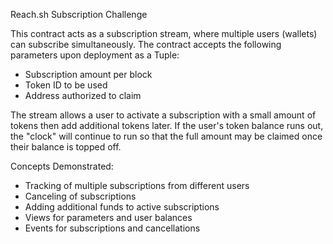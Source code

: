 Reach.sh Subscription Challenge

This contract acts as a subscription stream,
where multiple users (wallets) can subscribe simultaneously.
The contract accepts the following parameters upon deployment as a Tuple:

- Subscription amount per block
- Token ID to be used
- Address authorized to claim

The stream allows a user to activate a subscription with a small amount of tokens
then add additional tokens later. If the user's token balance runs out, the "clock"
will continue to run so that the full amount may be claimed once their balance is topped off.

Concepts Demonstrated:
- Tracking of multiple subscriptions from different users
- Canceling of subscriptions
- Adding additional funds to active subscriptions
- Views for parameters and user balances
- Events for subscriptions and cancellations